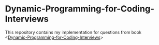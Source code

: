 # Dynamic-Programming-for-Coding-Interviews

This repository contains my implementation for questions from book <[Dynamic-Programming-for-Coding-Interviews](https://www.amazon.com/Dynamic-Programming-Coding-Interviews-Bottom-Up-ebook/dp/B06XZ61CMP)> 
